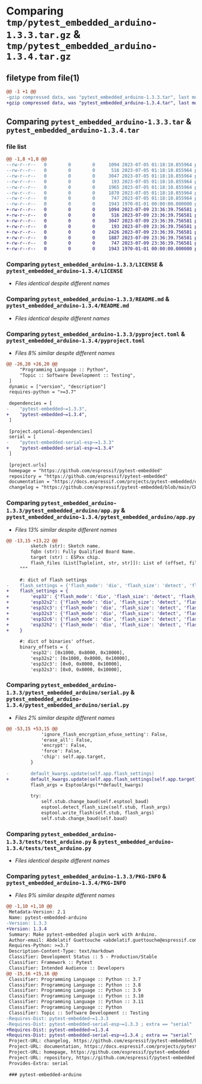 # Comparing `tmp/pytest_embedded_arduino-1.3.3.tar.gz` & `tmp/pytest_embedded_arduino-1.3.4.tar.gz`

## filetype from file(1)

```diff
@@ -1 +1 @@
-gzip compressed data, was "pytest_embedded_arduino-1.3.3.tar", last modified: Fri Jan  1 00:00:00 2016, max compression
+gzip compressed data, was "pytest_embedded_arduino-1.3.4.tar", last modified: Fri Jan  1 00:00:00 2016, max compression
```

## Comparing `pytest_embedded_arduino-1.3.3.tar` & `pytest_embedded_arduino-1.3.4.tar`

### file list

```diff
@@ -1,8 +1,8 @@
--rw-r--r--   0        0        0     1094 2023-07-05 01:18:10.855964 pytest_embedded_arduino-1.3.3/LICENSE
--rw-r--r--   0        0        0      516 2023-07-05 01:18:10.855964 pytest_embedded_arduino-1.3.3/README.md
--rw-r--r--   0        0        0     3047 2023-07-05 01:18:10.855964 pytest_embedded_arduino-1.3.3/pyproject.toml
--rw-r--r--   0        0        0      193 2023-07-05 01:18:10.855964 pytest_embedded_arduino-1.3.3/pytest_embedded_arduino/__init__.py
--rw-r--r--   0        0        0     1965 2023-07-05 01:18:10.855964 pytest_embedded_arduino-1.3.3/pytest_embedded_arduino/app.py
--rw-r--r--   0        0        0     1870 2023-07-05 01:18:10.855964 pytest_embedded_arduino-1.3.3/pytest_embedded_arduino/serial.py
--rw-r--r--   0        0        0      747 2023-07-05 01:18:10.855964 pytest_embedded_arduino-1.3.3/tests/test_arduino.py
--rw-r--r--   0        0        0     1943 1970-01-01 00:00:00.000000 pytest_embedded_arduino-1.3.3/PKG-INFO
+-rw-r--r--   0        0        0     1094 2023-07-09 23:36:39.756581 pytest_embedded_arduino-1.3.4/LICENSE
+-rw-r--r--   0        0        0      516 2023-07-09 23:36:39.756581 pytest_embedded_arduino-1.3.4/README.md
+-rw-r--r--   0        0        0     3047 2023-07-09 23:36:39.756581 pytest_embedded_arduino-1.3.4/pyproject.toml
+-rw-r--r--   0        0        0      193 2023-07-09 23:36:39.756581 pytest_embedded_arduino-1.3.4/pytest_embedded_arduino/__init__.py
+-rw-r--r--   0        0        0     2426 2023-07-09 23:36:39.756581 pytest_embedded_arduino-1.3.4/pytest_embedded_arduino/app.py
+-rw-r--r--   0        0        0     1887 2023-07-09 23:36:39.756581 pytest_embedded_arduino-1.3.4/pytest_embedded_arduino/serial.py
+-rw-r--r--   0        0        0      747 2023-07-09 23:36:39.756581 pytest_embedded_arduino-1.3.4/tests/test_arduino.py
+-rw-r--r--   0        0        0     1943 1970-01-01 00:00:00.000000 pytest_embedded_arduino-1.3.4/PKG-INFO
```

### Comparing `pytest_embedded_arduino-1.3.3/LICENSE` & `pytest_embedded_arduino-1.3.4/LICENSE`

 * *Files identical despite different names*

### Comparing `pytest_embedded_arduino-1.3.3/README.md` & `pytest_embedded_arduino-1.3.4/README.md`

 * *Files identical despite different names*

### Comparing `pytest_embedded_arduino-1.3.3/pyproject.toml` & `pytest_embedded_arduino-1.3.4/pyproject.toml`

 * *Files 8% similar despite different names*

```diff
@@ -26,20 +26,20 @@
     "Programming Language :: Python",
     "Topic :: Software Development :: Testing",
 ]
 dynamic = ["version", "description"]
 requires-python = ">=3.7"
 
 dependencies = [
-    "pytest-embedded~=1.3.3",
+    "pytest-embedded~=1.3.4",
 ]
 
 [project.optional-dependencies]
 serial = [
-    "pytest-embedded-serial-esp~=1.3.3"
+    "pytest-embedded-serial-esp~=1.3.4"
 ]
 
 [project.urls]
 homepage = "https://github.com/espressif/pytest-embedded"
 repository = "https://github.com/espressif/pytest-embedded"
 documentation = "https://docs.espressif.com/projects/pytest-embedded/en/latest/"
 changelog = "https://github.com/espressif/pytest-embedded/blob/main/CHANGELOG.md"
```

### Comparing `pytest_embedded_arduino-1.3.3/pytest_embedded_arduino/app.py` & `pytest_embedded_arduino-1.3.4/pytest_embedded_arduino/app.py`

 * *Files 13% similar despite different names*

```diff
@@ -13,15 +13,22 @@
         sketch (str): Sketch name.
         fqbn (str): Fully Qualified Board Name.
         target (str) : ESPxx chip.
         flash_files (List[Tuple[int, str, str]]): List of (offset, file path, encrypted) of files need to be flashed in.
     """
 
     #: dict of flash settings
-    flash_settings = {'flash_mode': 'dio', 'flash_size': 'detect', 'flash_freq': '80m'}
+    flash_settings = {
+        'esp32': {'flash_mode': 'dio', 'flash_size': 'detect', 'flash_freq': '80m'},
+        'esp32s2': {'flash_mode': 'dio', 'flash_size': 'detect', 'flash_freq': '80m'},
+        'esp32c3': {'flash_mode': 'dio', 'flash_size': 'detect', 'flash_freq': '80m'},
+        'esp32s3': {'flash_mode': 'dio', 'flash_size': 'detect', 'flash_freq': '80m'},
+        'esp32c6': {'flash_mode': 'dio', 'flash_size': 'detect', 'flash_freq': '80m'},
+        'esp32h2': {'flash_mode': 'dio', 'flash_size': 'detect', 'flash_freq': '48m'},
+    }
 
     #: dict of binaries' offset.
     binary_offsets = {
         'esp32': [0x1000, 0x8000, 0x10000],
         'esp32s2': [0x1000, 0x8000, 0x10000],
         'esp32c3': [0x0, 0x8000, 0x10000],
         'esp32s3': [0x0, 0x8000, 0x10000],
```

### Comparing `pytest_embedded_arduino-1.3.3/pytest_embedded_arduino/serial.py` & `pytest_embedded_arduino-1.3.4/pytest_embedded_arduino/serial.py`

 * *Files 2% similar despite different names*

```diff
@@ -53,15 +53,15 @@
             'ignore_flash_encryption_efuse_setting': False,
             'erase_all': False,
             'encrypt': False,
             'force': False,
             'chip': self.app.target,
         }
 
-        default_kwargs.update(self.app.flash_settings)
+        default_kwargs.update(self.app.flash_settings[self.app.target])
         flash_args = EsptoolArgs(**default_kwargs)
 
         try:
             self.stub.change_baud(self.esptool_baud)
             esptool.detect_flash_size(self.stub, flash_args)
             esptool.write_flash(self.stub, flash_args)
             self.stub.change_baud(self.baud)
```

### Comparing `pytest_embedded_arduino-1.3.3/tests/test_arduino.py` & `pytest_embedded_arduino-1.3.4/tests/test_arduino.py`

 * *Files identical despite different names*

### Comparing `pytest_embedded_arduino-1.3.3/PKG-INFO` & `pytest_embedded_arduino-1.3.4/PKG-INFO`

 * *Files 9% similar despite different names*

```diff
@@ -1,10 +1,10 @@
 Metadata-Version: 2.1
 Name: pytest-embedded-arduino
-Version: 1.3.3
+Version: 1.3.4
 Summary: Make pytest-embedded plugin work with Arduino.
 Author-email: Abdelatif Guettouche <abdelatif.guettouche@espressif.com>, Fu Hanxi <fuhanxi@espressif.com>
 Requires-Python: >=3.7
 Description-Content-Type: text/markdown
 Classifier: Development Status :: 5 - Production/Stable
 Classifier: Framework :: Pytest
 Classifier: Intended Audience :: Developers
@@ -15,16 +15,16 @@
 Classifier: Programming Language :: Python :: 3.7
 Classifier: Programming Language :: Python :: 3.8
 Classifier: Programming Language :: Python :: 3.9
 Classifier: Programming Language :: Python :: 3.10
 Classifier: Programming Language :: Python :: 3.11
 Classifier: Programming Language :: Python
 Classifier: Topic :: Software Development :: Testing
-Requires-Dist: pytest-embedded~=1.3.3
-Requires-Dist: pytest-embedded-serial-esp~=1.3.3 ; extra == "serial"
+Requires-Dist: pytest-embedded~=1.3.4
+Requires-Dist: pytest-embedded-serial-esp~=1.3.4 ; extra == "serial"
 Project-URL: changelog, https://github.com/espressif/pytest-embedded/blob/main/CHANGELOG.md
 Project-URL: documentation, https://docs.espressif.com/projects/pytest-embedded/en/latest/
 Project-URL: homepage, https://github.com/espressif/pytest-embedded
 Project-URL: repository, https://github.com/espressif/pytest-embedded
 Provides-Extra: serial
 
 ### pytest-embedded-arduino
```

